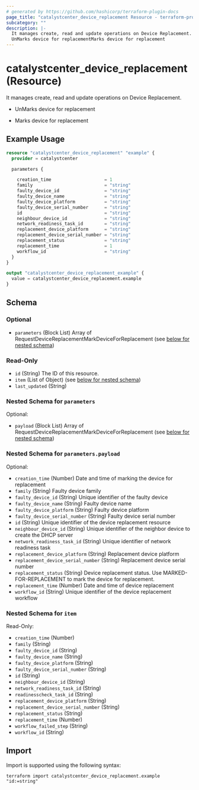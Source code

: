 ```yaml
---
# generated by https://github.com/hashicorp/terraform-plugin-docs
page_title: "catalystcenter_device_replacement Resource - terraform-provider-catalystcenter"
subcategory: ""
description: |-
  It manages create, read and update operations on Device Replacement.
  UnMarks device for replacementMarks device for replacement
---
```


# catalystcenter_device_replacement (Resource)

It manages create, read and update operations on Device Replacement.

- UnMarks device for replacement

- Marks device for replacement

## Example Usage

```terraform
resource "catalystcenter_device_replacement" "example" {
  provider = catalystcenter

  parameters {

    creation_time                    = 1
    family                           = "string"
    faulty_device_id                 = "string"
    faulty_device_name               = "string"
    faulty_device_platform           = "string"
    faulty_device_serial_number      = "string"
    id                               = "string"
    neighbour_device_id              = "string"
    network_readiness_task_id        = "string"
    replacement_device_platform      = "string"
    replacement_device_serial_number = "string"
    replacement_status               = "string"
    replacement_time                 = 1
    workflow_id                      = "string"
  }
}

output "catalystcenter_device_replacement_example" {
  value = catalystcenter_device_replacement.example
}
```

<!-- schema generated by tfplugindocs -->
## Schema

### Optional

- `parameters` (Block List) Array of RequestDeviceReplacementMarkDeviceForReplacement (see [below for nested schema](#nestedblock--parameters))

### Read-Only

- `id` (String) The ID of this resource.
- `item` (List of Object) (see [below for nested schema](#nestedatt--item))
- `last_updated` (String)

<a id="nestedblock--parameters"></a>
### Nested Schema for `parameters`

Optional:

- `payload` (Block List) Array of RequestDeviceReplacementMarkDeviceForReplacement (see [below for nested schema](#nestedblock--parameters--payload))

<a id="nestedblock--parameters--payload"></a>
### Nested Schema for `parameters.payload`

Optional:

- `creation_time` (Number) Date and time of marking the device for replacement
- `family` (String) Faulty device family
- `faulty_device_id` (String) Unique identifier of the faulty device
- `faulty_device_name` (String) Faulty device name
- `faulty_device_platform` (String) Faulty device platform
- `faulty_device_serial_number` (String) Faulty device serial number
- `id` (String) Unique identifier of the device replacement resource
- `neighbour_device_id` (String) Unique identifier of the neighbor device to create the DHCP server
- `network_readiness_task_id` (String) Unique identifier of network readiness task
- `replacement_device_platform` (String) Replacement device platform
- `replacement_device_serial_number` (String) Replacement device serial number
- `replacement_status` (String) Device replacement status. Use MARKED-FOR-REPLACEMENT to mark the device for replacement.
- `replacement_time` (Number) Date and time of device replacement
- `workflow_id` (String) Unique identifier of the device replacement workflow



<a id="nestedatt--item"></a>
### Nested Schema for `item`

Read-Only:

- `creation_time` (Number)
- `family` (String)
- `faulty_device_id` (String)
- `faulty_device_name` (String)
- `faulty_device_platform` (String)
- `faulty_device_serial_number` (String)
- `id` (String)
- `neighbour_device_id` (String)
- `network_readiness_task_id` (String)
- `readinesscheck_task_id` (String)
- `replacement_device_platform` (String)
- `replacement_device_serial_number` (String)
- `replacement_status` (String)
- `replacement_time` (Number)
- `workflow_failed_step` (String)
- `workflow_id` (String)

## Import

Import is supported using the following syntax:

```shell
terraform import catalystcenter_device_replacement.example "id:=string"
```
